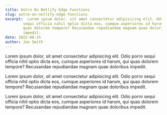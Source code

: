 ```yaml
---
title: Astro On Netlify Edge Functions
slug: astro-on-netlify-edge-functions
excerpt:  Lorem ipsum dolor, sit amet consectetur adipisicing elit. Odio porro
        sequi officia nihil optio dicta eos, cumque asperiores id harum, qui
        quas dolorem tempore? Recusandae repudiandae magnam quae doloribus
        impedit.
date: 2022-08-25
author: Joe Smith
---
```


Lorem ipsum dolor, sit amet consectetur adipisicing elit. Odio porro
sequi officia nihil optio dicta eos, cumque asperiores id harum, qui
quas dolorem tempore? Recusandae repudiandae magnam quae doloribus
impedit.

Lorem ipsum dolor, sit amet consectetur adipisicing elit. Odio porro
sequi officia nihil optio dicta eos, cumque asperiores id harum, qui
quas dolorem tempore? Recusandae repudiandae magnam quae doloribus
impedit.

Lorem ipsum dolor, sit amet consectetur adipisicing elit. Odio porro
sequi officia nihil optio dicta eos, cumque asperiores id harum, qui
quas dolorem tempore? Recusandae repudiandae magnam quae doloribus
impedit.